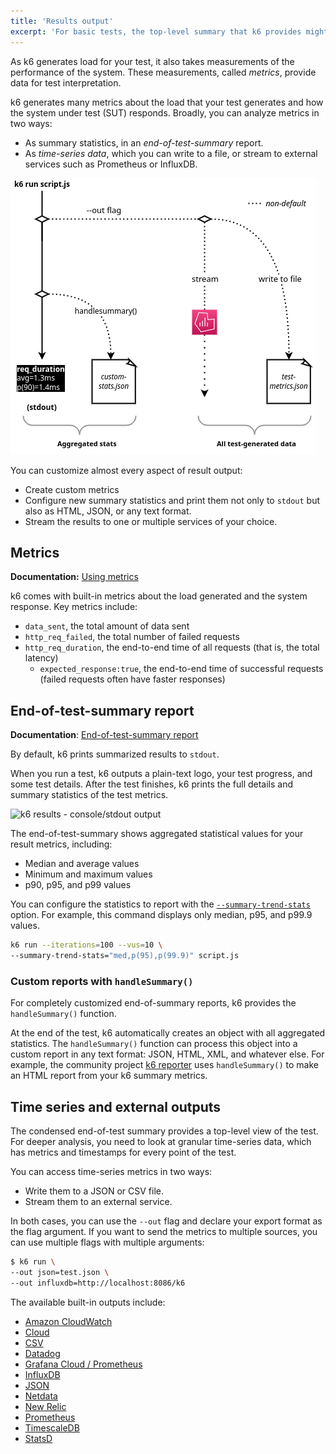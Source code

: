 ```yaml
---
title: 'Results output'
excerpt: 'For basic tests, the top-level summary that k6 provides might be enough. For detailed analysis, you can stream all data your test outputs to an external source.'
---
```


As k6 generates load for your test, it also takes measurements of the performance of the system.
These measurements, called _metrics_, provide data for test interpretation.

k6 generates many metrics about the load that your test generates and how the system under test (SUT) responds.
Broadly, you can analyze metrics in two ways:
- As summary statistics, in an _end-of-test-summary_ report.
- As _time-series data_, which you can write to a file, or stream to external services such as Prometheus or InfluxDB.

![A diagram of the two broad ways to handle results: aggregated and granular](./images/k6-results-diagram.png)

You can customize almost every aspect of result output:
- Create custom metrics
- Configure new summary statistics and print them not only to `stdout` but also as HTML, JSON, or any text format.
- Stream the results to one or multiple services of your choice.

## Metrics

**Documentation:** [Using metrics](/using-k6/metrics)

k6 comes with built-in metrics about the load generated and the system response.
Key metrics include:
- `data_sent`, the total amount of data sent
- `http_req_failed`, the total number of failed requests
- `http_req_duration`, the end-to-end time of all requests (that is, the total latency)
   - `expected_response:true`, the end-to-end time of successful requests (failed requests often have faster responses)

## End-of-test-summary report

**Documentation**: [End-of-test-summary report](results-visualization/end-of-test-summary/)

By default, k6 prints summarized results to `stdout`.

When you run a test, k6 outputs a plain-text logo, your test progress, and some test details.
After the test finishes, k6 prints the full details and summary statistics of the test metrics.

![k6 results - console/stdout output](./images/k6-results-stdout.png)

The end-of-test-summary shows aggregated statistical values for your result metrics, including:
- Median and average values
- Minimum and maximum values
- p90, p95, and p99 values

You can configure the statistics to report with the [`--summary-trend-stats`](https://k6.io/docs/using-k6/k6-options/reference#summary-trend-stats) option.
For example, this command displays only median, p95, and p99.9 values.

```sh
k6 run --iterations=100 --vus=10 \
--summary-trend-stats="med,p(95),p(99.9)" script.js
```

### Custom reports with `handleSummary()`


For completely customized end-of-summary reports, k6 provides the `handleSummary()` function.

At the end of the test, k6 automatically creates an object with all aggregated statistics.
The `handleSummary()` function can process this object into a custom report in any text format: JSON, HTML, XML, and whatever else.
For example, the community project [k6 reporter](https://github.com/benc-uk/k6-reporter) uses `handleSummary()` to make an HTML report from your k6 summary metrics.

## Time series and external outputs

The condensed end-of-test summary provides a top-level view of the test.
For deeper analysis, you need to look at granular time-series data,
which has metrics and timestamps for every point of the test.

You can access time-series metrics in two ways:
- Write them to a JSON or CSV file.
- Stream them to an external service.

In both cases, you can use the `--out` flag and declare your export format as the flag argument.
If you want to send the metrics to multiple sources, you can use multiple flags with multiple arguments:


```bash
$ k6 run \
--out json=test.json \
--out influxdb=http://localhost:8086/k6
```

The available built-in outputs include:

<Glossary>

- [Amazon CloudWatch](/results-visualization/amazon-cloudwatch)
- [Cloud](/results-visualization/cloud)
- [CSV](/results-visualization/csv)
- [Datadog](/results-visualization/datadog)
- [Grafana Cloud / Prometheus](/results-visualization/grafana-cloud)
- [InfluxDB](/results-visualization/influxdb-+-grafana)
- [JSON](/results-visualization/json)
- [Netdata](/results-visualization/netdata)
- [New Relic](/results-visualization/new-relic)
- [Prometheus](/results-visualization/prometheus)
- [TimescaleDB](/results-visualization/timescaledb)
- [StatsD](/results-visualization/statsd)

</Glossary>





